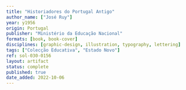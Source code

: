 ```yaml
---
title: "Historiadores do Portugal Antigo"
author_name: ["José Ruy"]
year: y1956
origin: Portugal
publisher: "Ministério da Educação Nacional"
formats: [book, book-cover]
disciplines: [graphic-design, illustration, typography, lettering]
tags: ["Colecção Educativa", "Estado Novo"]
ref: sol-030-0156
layout: artifact
status: complete
published: true
date_added: 2022-10-06
---
```

